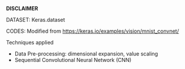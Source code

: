 **DISCLAIMER**

DATASET: Keras.dataset

CODES: Modified from https://keras.io/examples/vision/mnist_convnet/

Techniques applied
- Data Pre-processing: dimensional expansion, value scaling
- Sequential Convolutional Neural Network (CNN)
